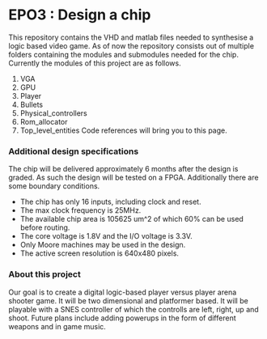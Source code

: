 # EPO3 : Design a chip
This repository contains the VHD and matlab files needed to synthesise a logic based video game. As of now the repository consists out of multiple folders
containing the modules and submodules needed for the chip. Currently the modules of this project are as follows.
1. VGA
2. GPU 
3. Player 
4. Bullets
5. Physical_controllers
6. Rom_allocator
7. Top_level_entities
Code references will bring you to this page.


### Additional design specifications
The chip will be delivered approximately 6 months after the design is graded. As such the design will be tested on a FPGA. Additionally there are some boundary conditions.
* The chip has only 16 inputs, including clock and reset.
* The max clock frequency is 25MHz.
* The available chip area is 105625 um^2 of which 60% can be used before routing.
* The core voltage is 1.8V and the I/O voltage is 3.3V.
* Only Moore machines may be used in the design.
* The active screen resolution is 640x480 pixels.

### About this project
Our goal is to create a digital logic-based player versus player arena shooter game. It will be two dimensional and platformer based. It will be playable with a 
SNES controller of which the controlls are left, right, up and shoot. Future plans include adding powerups in the form of different weapons and in game music.


